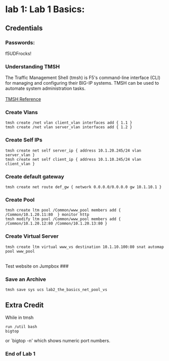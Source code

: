 # lab 1: Lab 1 Basics:

## Credentials
  ### Passwords:
f5UDFrocks!

### Understanding TMSH
The Traffic Management Shell (tmsh) is F5's command-line interface (CLI) for managing and configuring their BIG-IP systems. 
TMSH can be used to automate system administration tasks.
<br>
<br>[TMSH Reference](https://clouddocs.f5.com/cli/tmsh-reference/latest/)

### Create Vlans
```
tmsh create /net vlan client_vlan interfaces add { 1.1 }
tmsh create /net vlan server_vlan interfaces add { 1.2 }
```

### Create Self IPs
```
tmsh create net self server_ip { address 10.1.20.245/24 vlan server_vlan }
tmsh create net self client_ip { address 10.1.10.245/24 vlan client_vlan }
```

### Create default gateway
```
tmsh create net route def_gw { network 0.0.0.0/0.0.0.0 gw 10.1.10.1 }
```

### Create Pool
```
tmsh create ltm pool /Common/www_pool members add { /Common/10.1.20.11:80  } monitor http
tmsh modify ltm pool /Common/www_pool members add { /Common/10.1.20.12:80 /Common/10.1.20.13:80 }
```

### Create Virtual Server
```
tmsh create ltm virtual www_vs destination 10.1.10.100:80 snat automap pool www_pool
```

<br>Test website on Jumpbox ###

### Save an Archive
```
tmsh save sys ucs lab2_the_basics_net_pool_vs
```

## Extra Credit
While in tmsh
```
run /util bash
bigtop
```
or `bigtop -n' which shows numeric port numbers.

### End of Lab 1



